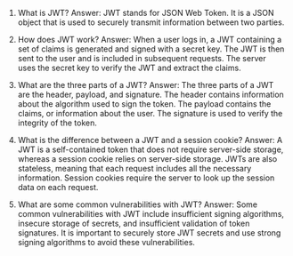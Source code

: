 1. What is JWT?
Answer: JWT stands for JSON Web Token. It is a JSON object that is used to securely transmit information between two parties.

2. How does JWT work?
Answer: When a user logs in, a JWT containing a set of claims is generated and signed with a secret key. The JWT is then sent to the user and is included in subsequent requests. The server uses the secret key to verify the JWT and extract the claims.

3. What are the three parts of a JWT?
Answer: The three parts of a JWT are the header, payload, and signature. The header contains information about the algorithm used to sign the token. The payload contains the claims, or information about the user. The signature is used to verify the integrity of the token.

4. What is the difference between a JWT and a session cookie?
Answer: A JWT is a self-contained token that does not require server-side storage, whereas a session cookie relies on server-side storage. JWTs are also stateless, meaning that each request includes all the necessary information. Session cookies require the server to look up the session data on each request.

5. What are some common vulnerabilities with JWT?
Answer: Some common vulnerabilities with JWT include insufficient signing algorithms, insecure storage of secrets, and insufficient validation of token signatures. It is important to securely store JWT secrets and use strong signing algorithms to avoid these vulnerabilities.